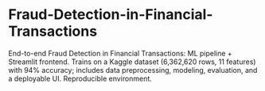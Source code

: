 # Fraud-Detection-in-Financial-Transactions
End-to-end Fraud Detection in Financial Transactions: ML pipeline + Streamlit frontend. Trains on a Kaggle dataset (6,362,620 rows, 11 features) with 94% accuracy; includes data preprocessing, modeling, evaluation, and a deployable UI. Reproducible environment.
